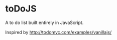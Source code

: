 # toDoJS
A to do list built entirely in JavaScript.

Inspired by http://todomvc.com/examples/vanillajs/
